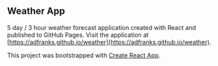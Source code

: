## Weather App

5 day / 3 hour weather forecast application created with React and published to GitHub Pages.
Visit the application at [https://adfranks.github.io/weather](https://adfranks.github.io/weather).

This project was bootstrapped with [Create React App](https://github.com/facebook/create-react-app).
